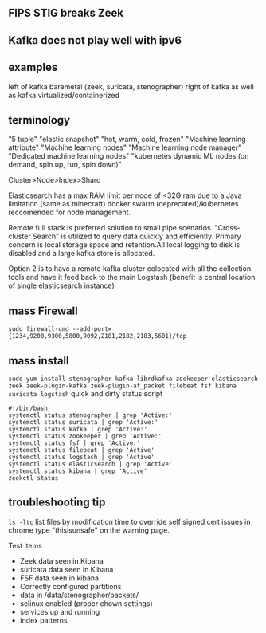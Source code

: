 ## FIPS STIG breaks Zeek
## Kafka does not play well with ipv6

## examples

left of kafka baremetal (zeek, suricata, stenographer)
right of kafka as well as kafka virtualized/containerized


## terminology
"5 tuple"
"elastic snapshot"
"hot, warm, cold, frozen"
"Machine learning attribute"
"Machine learning nodes"
"Machine learning node manager"
"Dedicated machine learning nodes"
"kubernetes dynamic ML nodes (on demand, spin up, run, spin down)"


Cluster>Node>Index>Shard


Elasticsearch has a max RAM limit per node of <32G ram due to a Java limitation (same as minecraft)
docker swarm (deprecated)/kubernetes reccomended for node management.


Remote full stack is preferred solution to small pipe scenarios. "Cross-cluster Search" is utilized to query data quickly and efficiently. Primary concern is local storage space and retention.All local logging to disk is disabled and a large kafka store is allocated.


Option 2 is to have a remote kafka cluster colocated with all the collection tools and have it feed back to the main Logstash
(benefit is central location of single elasticsearch instance)
## mass Firewall
`sudo firewall-cmd --add-port={1234,9200,9300,5800,9092,2181,2182,2183,5601}/tcp`
## mass install
`sudo yum install stenographer kafka librdkafka zookeeper elasticsearch zeek zeek-plugin-kafka zeek-plugin-af_packet filebeat fsf kibana suricata logstash`
quick and dirty status script
```
#!/bin/bash
systemctl status stenographer | grep 'Active:'
systemctl status suricata | grep 'Active:'
systemctl status kafka | grep 'Active:'
systemctl status zookeeper | grep 'Active:'
systemctl status fsf | grep 'Active:'
systemctl status filebeat | grep 'Active'
systemctl status logstash | grep 'Active'
systemctl status elasticsearch | grep 'Active'
systemctl status kibana | grep 'Active'
zeekctl status
```

## troubleshooting tip
`ls -ltc` list files by modification time
to override self signed cert issues in chrome type "thisisunsafe" on the warning page.


Test items
- Zeek data seen in Kibana
- suricata data seen in Kibana
- FSF data seen in kibana
- Correctly configured partitions
- data in /data/stenographer/packets/
- selinux enabled (proper chown settings)
- services up and running
- index patterns
